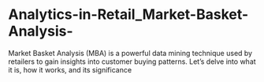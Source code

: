 # Analytics-in-Retail_Market-Basket-Analysis-
Market Basket Analysis (MBA) is a powerful data mining technique used by retailers to gain insights into customer buying patterns. Let’s delve into what it is, how it works, and its significance
